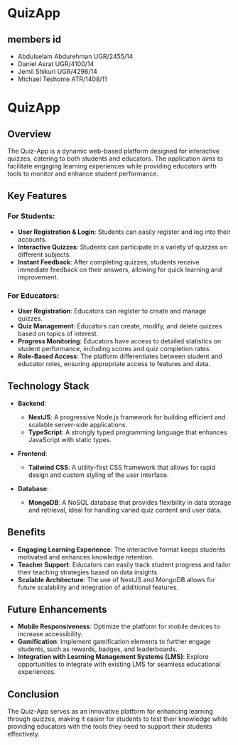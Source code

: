 # QuizApp
## members                  id 
- Abdulselam Abdurehman    UGR/2455/14
- Daniel Asrat             UGR/4100/14
- Jemil Shikuri            UGR/4296/14
- Michael Teshome          ATR/1408/11
# QuizApp

## Overview
The Quiz-App is a dynamic web-based platform designed for interactive quizzes, catering to both students and educators. The application aims to facilitate engaging learning experiences while providing educators with tools to monitor and enhance student performance.

## Key Features

### For Students:
- **User Registration & Login**: Students can easily register and log into their accounts.
- **Interactive Quizzes**: Students can participate in a variety of quizzes on different subjects.
- **Instant Feedback**: After completing quizzes, students receive immediate feedback on their answers, allowing for quick learning and improvement.

### For Educators:
- **User Registration**: Educators can register to create and manage quizzes.
- **Quiz Management**: Educators can create, modify, and delete quizzes based on topics of interest.
- **Progress Monitoring**: Educators have access to detailed statistics on student performance, including scores and quiz completion rates.
- **Role-Based Access**: The platform differentiates between student and educator roles, ensuring appropriate access to features and data.

## Technology Stack
- **Backend**: 
  - **NestJS**: A progressive Node.js framework for building efficient and scalable server-side applications.
  - **TypeScript**: A strongly typed programming language that enhances JavaScript with static types.

- **Frontend**:
  - **Tailwind CSS**: A utility-first CSS framework that allows for rapid design and custom styling of the user interface.

- **Database**:
  - **MongoDB**: A NoSQL database that provides flexibility in data storage and retrieval, ideal for handling varied quiz content and user data.

## Benefits
- **Engaging Learning Experience**: The interactive format keeps students motivated and enhances knowledge retention.
- **Teacher Support**: Educators can easily track student progress and tailor their teaching strategies based on data insights.
- **Scalable Architecture**: The use of NestJS and MongoDB allows for future scalability and integration of additional features.

## Future Enhancements
- **Mobile Responsiveness**: Optimize the platform for mobile devices to increase accessibility.
- **Gamification**: Implement gamification elements to further engage students, such as rewards, badges, and leaderboards.
- **Integration with Learning Management Systems (LMS)**: Explore opportunities to integrate with existing LMS for seamless educational experiences.

## Conclusion
The Quiz-App serves as an innovative platform for enhancing learning through quizzes, making it easier for students to test their knowledge while providing educators with the tools they need to support their students effectively.
